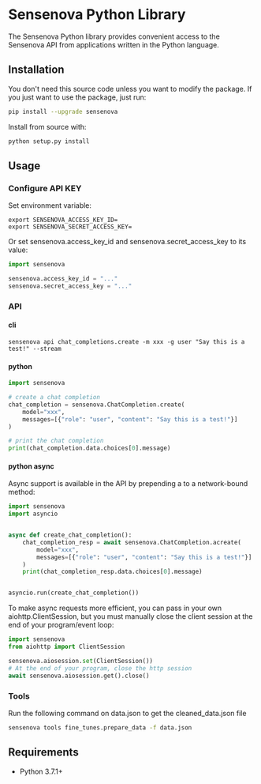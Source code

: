 # Sensenova Python Library

The Sensenova Python library provides convenient access to the Sensenova API from applications written in the Python
language.

## Installation

You don't need this source code unless you want to modify the package. If you just
want to use the package, just run:

```sh
pip install --upgrade sensenova
```

Install from source with:

```sh
python setup.py install
```

## Usage

### Configure API KEY

Set environment variable:

```shell
export SENSENOVA_ACCESS_KEY_ID=
export SENSENOVA_SECRET_ACCESS_KEY=
```

Or set sensenova.access_key_id and sensenova.secret_access_key to its value:

```python
import sensenova

sensenova.access_key_id = "..."
sensenova.secret_access_key = "..."
```

### API

#### cli

```shell
sensenova api chat_completions.create -m xxx -g user "Say this is a test!" --stream
```

#### python

```python
import sensenova

# create a chat completion
chat_completion = sensenova.ChatCompletion.create(
    model="xxx",
    messages=[{"role": "user", "content": "Say this is a test!"}]
)

# print the chat completion
print(chat_completion.data.choices[0].message)
```

#### python async

Async support is available in the API by prepending a to a network-bound method:

```python
import sensenova
import asyncio


async def create_chat_completion():
    chat_completion_resp = await sensenova.ChatCompletion.acreate(
        model="xxx",
        messages=[{"role": "user", "content": "Say this is a test!"}]
    )
    print(chat_completion_resp.data.choices[0].message)


asyncio.run(create_chat_completion())
```

To make async requests more efficient, you can pass in your own aiohttp.ClientSession, but you must manually close the
client session at the end of your program/event loop:

```python
import sensenova
from aiohttp import ClientSession

sensenova.aiosession.set(ClientSession())
# At the end of your program, close the http session
await sensenova.aiosession.get().close()
```

### Tools

Run the following command on data.json to get the cleaned_data.json file

```sh
sensenova tools fine_tunes.prepare_data -f data.json
```

## Requirements

- Python 3.7.1+